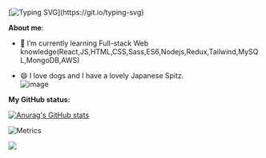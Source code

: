 [![Typing SVG](https://readme-typing-svg.demolab.com?font=Fira+Code&weight=600&pause=1000&width=435&lines=Hi+there%2C+Welcome++to+my+profile+!)](https://git.io/typing-svg)

<!--
**7uppp/7uppp** is a ✨ _special_ ✨ repository because its `README.md` (this file) appears on your GitHub profile.

Here are some ideas to get you started:


- 🤔 I’m looking for help with ...
- 💬 Ask me about ...
- 📫 How to reach me: ...
- 😄 Pronouns: ...
- ⚡ Fun fact: ...
- 📫 You can reach me on Linkin:
-->

**About me**: 

- 🌱 I’m currently learning Full-stack Web knowledge(React,JS,HTML,CSS,Sass,ES6,Nodejs,Redux,Tailwind,MySQL,MongoDB,AWS)  

- 😄 I love dogs and I have a lovely Japanese Spitz.  
![image](https://user-images.githubusercontent.com/56183401/229657993-8e46d697-ceff-455c-a2e5-1898d1d46ce3.png)


**My GitHub status:**  

[![Anurag's GitHub stats](https://github-readme-stats.vercel.app/api?username=7uppp&theme=react&show_icons=true)](https://github.com/anuraghazra/github-readme-stats)

![Metrics](https://metrics.lecoq.io/7uppp?template=classic&languages=1&isocalendar=1&base=header%2C%20activity%2C%20community%2C%20repositories%2C%20metadata&base.indepth=false&base.hireable=false&base.skip=false&isocalendar=false&isocalendar.duration=half-year&languages=false&languages.limit=8&languages.threshold=0%25&languages.other=false&languages.colors=github&languages.sections=most-used&languages.indepth=false&languages.analysis.timeout=15&languages.analysis.timeout.repositories=7.5&languages.categories=markup%2C%20programming&languages.recent.categories=markup%2C%20programming&languages.recent.load=300&languages.recent.days=14&config.timezone=Australia%2FBrisbane)



<div align="left"> <img src="https://visitor-badge.glitch.me/badge?page_id=7uppp" /> </div>
